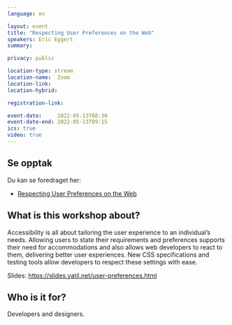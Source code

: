 ```yaml
---
language: en

layout: event
title: "Respecting User Preferences on the Web"
speakers: Eric Eggert
summary:

privacy: public

location-type: stream
location-name:  Zoom
location-link: 
location-hybrid: 

registration-link: 

event-date:     2022-05-13T08:30
event-date-end: 2022-05-13T09:15
ics: true
video: true
---
```

## Se opptak

Du kan se foredraget her:
- [Respecting User Preferences on the Web](https://www.youtube.com/watch?v=9wfsA8XmRwE)


## What is this workshop about?
Accessibility is all about tailoring the user experience to an individual’s needs. Allowing users to state their requirements and preferences supports their need for accommodations and also allows web developers to react to them, delivering better user experiences. New CSS specifications and testing tools allow developers to respect these settings with ease.

Slides: https://slides.yatil.net/user-preferences.html

## Who is it for?
Developers and designers.
